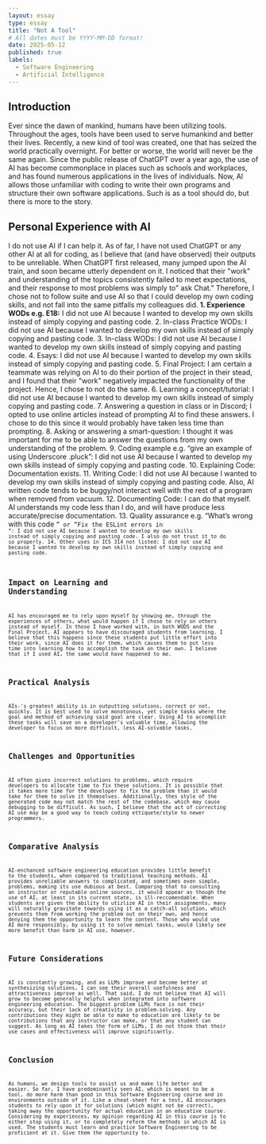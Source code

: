 ```yaml
---
layout: essay
type: essay
title: "Not A Tool"
# All dates must be YYYY-MM-DD format!
date: 2025-05-12
published: true
labels:
  - Software Engineering
  - Artificial Intelligence
---
```


## Introduction
Ever since the dawn of mankind, humans have been utilizing tools. Throughout the ages, tools have been used to serve humankind and better their lives. Recently, a new kind of tool was created, one that has seized the world practically overnight. For better or worse, the world will never be the same again. Since the public release of ChatGPT over a year ago, the use of AI has become commonplace in places such as schools and workplaces, and has found numerous applications in the lives of individuals. Now, AI allows those unfamiliar with coding to write their own programs and structure their own software applications. Such is as a tool should do, but there is more to the story. 
## Personal Experience with AI
I do not use AI if I can help it. As of far, I have not used ChatGPT or any other AI at all for coding, as I believe that (and have observed) their outputs to be unreliable. When ChatGPT first released, many jumped upon the AI train, and soon became utterly dependent on it. I noticed that their "work" and understanding of the topics consistently failed to meet expectations, and their response to most problems was simply to" ask Chat." Therefore, I chose not to follow suite and use AI so that I could develop my own coding skills, and not fall into the same pitfalls my colleagues did.
<strong>1. Experience WODs e.g. E18:</strong> I did not use AI because I wanted to develop my own skills instead of simply copying and pasting code.
2. In-class Practice WODs: I did not use AI because I wanted to develop my own skills instead of simply copying and pasting code.
3. In-class WODs: I did not use AI because I wanted to develop my own skills instead of simply copying and pasting code.
4. Esays: I did not use AI because I wanted to develop my own skills instead of simply copying and pasting code.
5. Final Project: I am certain a teammate was relying on AI to do their portion of the project in their stead, and I found that their "work" negatively impacted the functionality of the project. Hence, I chose to not do the same.
6. Learning a concept/tutorial: I did not use AI because I wanted to develop my own skills instead of simply copying and pasting code.
7. Answering a question in class or in Discord; I opted to use online articles instead of prompting AI to find these answers. I chose to do this since it would probably have taken less time than prompting.
8. Asking or answering a smart-question: I thought it was important for me to be able to answer the questions from my own understanding of the problem.
9. Coding example e.g. “give an example of using Underscore .pluck”: I did not use AI because I wanted to develop my own skills instead of simply copying and pasting code.
10. Explaining Code: Documentation exists. 
11. Writing Code: I did not use AI because I wanted to develop my own skills instead of simply copying and pasting code. Also, AI written code tends to be buggy/not interact well with the rest of a program when removed from vacuum.
12. Documenting Code: I can do that myself. AI understands my code less than I do, and will have produce less accurate/precise documentation.
13. Quality assurance e.g. “What’s wrong with this code <code here>” or “Fix the ESLint errors in <code here>”: I did not use AI because I wanted to develop my own skills instead of simply copying and pasting code. I also do not trust it to do so properly.
14. Other uses in ICS 314 not listed: I did not use AI because I wanted to develop my own skills instead of simply copying and pasting code.
## Impact on Learning and Understanding
AI has encouraged me to rely upon myself by showing me, through the experiences of others, what would happen if I chose to rely on others instead of myself. In those I have worked with, in both WODS and the Final Project, AI appears to have discouraged students from learning. I believe that this happens since these students put little effort into their work, since AI does it for them, which causes them to put less time into learning how to accomplish the task on their own. I believe that if I used AI, the same would have happened to me.
## Practical Analysis
AIs-'s greatest ability is in outputting solutions, correct or not, quickly. It is best used to solve monotonous, yet simple tasks where the goal and method of achieving said goal are clear. Using AI to accomplish these tasks will save on a developer's valuable time, allowing the developer to focus on more difficult, less AI-solvable tasks.
## Challenges and Opportunities
AI often gives incorrect solutions to problems, which require developers to allocate time to fix these solutions. It is possible that it takes more time for the developer to fix the problem than it would take for them to solve it themselves. Additionally, thes style of the generated code may not match the rest of the codebase, which may cause debugging to be difficult. As such, I believe that the act of correcting AI use may be a good way to teach coding ettiquete/style to newer programmers. 
## Comparative Analysis
AI-enchanced software engineering education provides little benefit to the students, when compared to traditional teaching methods. AI provides unreliable answers to complicated, and sometimes even simple, problems, making its use dubious at best. Comparing that to consulting an instructor or reputable online sources, it would appear as though the use of AI, at least in its current state, is ill-reccomendable. When students are given the ability to utizlize AI in their assignments, many will naturally gravitate towards using it as a catch-all solution, which prevents them from working the problem out on their own, and hence denying them the opportunity to learn the content. Those who would use AI more responsibly, by using it to solve menial tasks, would likely see more benefit than harm in AI use, however. 
## Future Considerations
AI is constantly growing, and as LLMs improve and become better at synthesizing solutions, I can see their overall usefulness and attractiveness improve as well. That said, I do not believe that AI will grow to become generally helpful when integrated into software engineering education. The biggest problem LLMs face is not their accuracy, but their lack of creativity in problem-solving. Any contributions they might be able to make to education are likely to be contributions that any instructor can make, or that any student can suggest. As long as AI takes the form of LLMs, I do not think that their use cases and effectiveness will improve significantly.
## Conclusion
As humans, we design tools to assist us and make life better and easier. So far, I have predominantly seen AI, which is meant to be a tool, do more harm than good in this Software Engineering course and in environments outside of it. Like a cheat-sheet for a test, AI encourages students to rely upon it for solutions (which might not be correct), taking away the opportunity for actual education in an educative course. Considering my experiences, my opinion regarding AI in this course is to either stop using it, or to completely reform the methods in which AI is used. The students must learn and practice Software Engineering to be proficient at it. Give them the opportunity to. 
